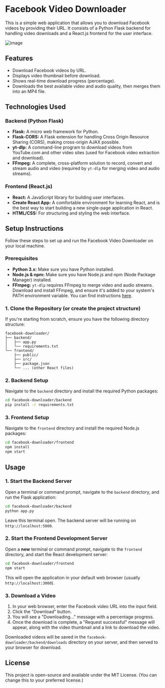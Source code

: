 # Facebook Video Downloader

This is a simple web application that allows you to download Facebook videos by providing their URL. It consists of a Python Flask backend for handling video downloads and a React.js frontend for the user interface.



![image](https://github.com/user-attachments/assets/4fc09dac-3398-449f-b9e4-3486b9da032a)




## Features

*   Download Facebook videos by URL.
*   Displays video thumbnail before download.
*   Shows real-time download progress (percentage).
*   Downloads the best available video and audio quality, then merges them into an MP4 file.

## Technologies Used

### Backend (Python Flask)

*   **Flask:** A micro web framework for Python.
*   **Flask-CORS:** A Flask extension for handling Cross Origin Resource Sharing (CORS), making cross-origin AJAX possible.
*   **yt-dlp:** A command-line program to download videos from YouTube.com and other video sites (used for Facebook video extraction and download).
*   **FFmpeg:** A complete, cross-platform solution to record, convert and stream audio and video (required by `yt-dlp` for merging video and audio streams).

### Frontend (React.js)

*   **React:** A JavaScript library for building user interfaces.
*   **Create React App:** A comfortable environment for learning React, and is the best way to start building a new single-page application in React.
*   **HTML/CSS:** For structuring and styling the web interface.

## Setup Instructions

Follow these steps to set up and run the Facebook Video Downloader on your local machine.

### Prerequisites

*   **Python 3.x:** Make sure you have Python installed.
*   **Node.js & npm:** Make sure you have Node.js and npm (Node Package Manager) installed.
*   **FFmpeg:** `yt-dlp` requires FFmpeg to merge video and audio streams. Download and install FFmpeg, and ensure it's added to your system's PATH environment variable. You can find instructions [here](https://ffmpeg.org/download.html).

### 1. Clone the Repository (or create the project structure)

If you're starting from scratch, ensure you have the following directory structure:

```
facebook-downloader/
├── backend/
│   ├── app.py
│   └── requirements.txt
└── frontend/
    ├── public/
    ├── src/
    ├── package.json
    └── ... (other React files)
```

### 2. Backend Setup

Navigate to the `backend` directory and install the required Python packages:

```bash
cd facebook-downloader/backend
pip install -r requirements.txt
```

### 3. Frontend Setup

Navigate to the `frontend` directory and install the required Node.js packages:

```bash
cd facebook-downloader/frontend
npm install
npm start
```

## Usage

### 1. Start the Backend Server

Open a terminal or command prompt, navigate to the `backend` directory, and run the Flask application:

```bash
cd facebook-downloader/backend
python app.py
```

Leave this terminal open. The backend server will be running on `http://localhost:5000`.

### 2. Start the Frontend Development Server

Open a **new** terminal or command prompt, navigate to the `frontend` directory, and start the React development server:

```bash
cd facebook-downloader/frontend
npm start
```

This will open the application in your default web browser (usually `http://localhost:3000`).

### 3. Download a Video

1.  In your web browser, enter the Facebook video URL into the input field.
2.  Click the "Download" button.
3.  You will see a "Downloading..." message with a percentage progress.
4.  Once the download is complete, a "Request successful" message will appear, along with the video thumbnail and a link to download the video.

Downloaded videos will be saved in the `facebook-downloader/backend/downloads` directory on your server, and then served to your browser for download.

## License

This project is open-source and available under the MIT License. (You can change this to your preferred license.)
